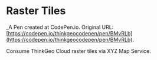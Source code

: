 # Raster Tiles
 _A Pen created at CodePen.io. Original URL: [https://codepen.io/thinkgeocodepen/pen/BMvRLb](https://codepen.io/thinkgeocodepen/pen/BMvRLb).

 Consume ThinkGeo Cloud raster tiles via XYZ Map Service.